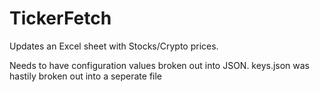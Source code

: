 # TickerFetch

Updates an Excel sheet with Stocks/Crypto prices.

Needs to have configuration values broken out into JSON.
keys.json was hastily broken out into a seperate file

